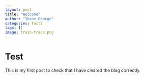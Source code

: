 ```yaml
---
layout: post
title: "Welcome"
author: "Shane George"
categories: facts
tags: []
image: train-trace.png
---
```


# Test #

This is my first post to check that I have cleared the blog correctly.
